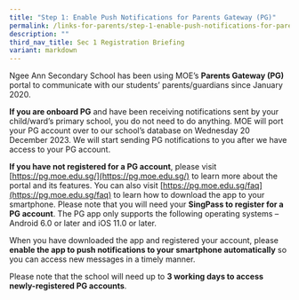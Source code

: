 ```yaml
---
title: "Step 1: Enable Push Notifications for Parents Gateway (PG)"
permalink: /links-for-parents/step-1-enable-push-notifications-for-parents-gateway-pg/
description: ""
third_nav_title: Sec 1 Registration Briefing
variant: markdown
---
```

Ngee Ann Secondary School has been using MOE’s **Parents Gateway (PG)** portal to communicate with our students’ parents/guardians since January 2020.

**If you are onboard PG** and have been receiving notifications sent by your child/ward’s primary school, you do not need to do anything. MOE will port your PG account over to our school’s database on Wednesday 20 December 2023. We will start sending PG notifications to you after we have access to your PG account.

**If you have not registered for a PG account**, please visit [https://pg.moe.edu.sg/](https://pg.moe.edu.sg/) to learn more about the portal and its features. You can also visit [https://pg.moe.edu.sg/faq](https://pg.moe.edu.sg/faq) to learn how to download the app to your smartphone. Please note that you will need your **SingPass to register for a PG account**. The PG app only supports the following operating systems – Android 6.0 or later and iOS 11.0 or later.

When you have downloaded the app and registered your account, please **enable the app to push notifications to your smartphone automatically** so you can access new messages in a timely manner.

Please note that the school will need up to **3 working days to access newly-registered PG accounts**.